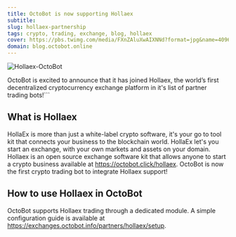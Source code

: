 ```yaml
---
title: OctoBot is now supporting Hollaex
subtitle: 
slug: hollaex-partnership
tags: crypto, trading, exchange, blog, hollaex
cover: https://pbs.twimg.com/media/FXnZAluXwAIXNNd?format=jpg&name=4096x4096
domain: blog.octobot.online
--- 
```


![Hollaex-OctoBot](https://pbs.twimg.com/media/FXnZAluXwAIXNNd?format=jpg&name=4096x4096)

OctoBot is excited to announce that it has joined Hollaex, the world’s first decentralized cryptocurrency exchange 
platform in it's list of partner trading bots!```

## What is Hollaex

HollaEx is more than just a white-label crypto software, it's your go to tool kit that connects your business to the blockchain world. HollaEx let's you start an exchange, with your own markets and assets on your domain. Hollaex is an open source exchange software kit that allows anyone to start a crypto business available at https://octobot.click/hollaex. OctoBot is now the first crypto trading bot to integrate Hollaex support!

## How to use Hollaex in OctoBot

OctoBot supports Hollaex trading through a dedicated module. A simple configuration guide is available at https://exchanges.octobot.info/partners/hollaex/setup.
